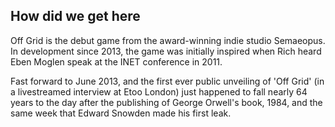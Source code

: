 ## How did we get here

Off Grid is the debut game from the award-winning indie studio Semaeopus. In development since 2013, the game was initially inspired when Rich heard Eben Moglen speak at the INET conference in 2011.

Fast forward to June 2013, and the first ever public unveiling of 'Off Grid' (in a livestreamed interview at Etoo London) just happened to fall nearly 64 years to the day after the publishing of George Orwell's book, 1984, and the same week that Edward Snowden made his first leak.
